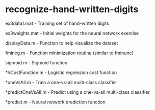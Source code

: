 # recognize-hand-written-digits


ex3data1.mat - Training set of hand-written digits

ex3weights.mat - Initial weights for the neural network exercise


displayData.m - Function to help visualize the dataset

fmincg.m - Function minimization routine (similar to fminunc)

sigmoid.m - Sigmoid function

*lrCostFunction.m - Logistic regression cost function

*oneVsAll.m - Train a one-vs-all multi-class classifier

*predictOneVsAll.m - Predict using a one-vs-all multi-class classifier

*predict.m - Neural network prediction function
